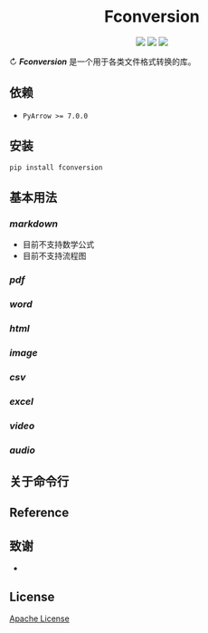 <h1 align="center">Fconversion</h1>
<p align="center">
  <img src="https://img.shields.io/badge/Python-3.7 | 3.8 | 3.9-blue" />
  <img src="https://img.shields.io/badge/license-Apache-green" />
  <img src="https://img.shields.io/badge/pypi-v1.0.1-red" />
</p>


↻ **_Fconversion_** 是一个用于各类文件格式转换的库。

## 依赖

- `PyArrow >= 7.0.0`

## 安装

```shell
pip install fconversion
```

## 基本用法


### _markdown_
- 目前不支持数学公式
- 目前不支持流程图

### _pdf_
### _word_
### _html_
### _image_
### _csv_
### _excel_
### _video_
### _audio_

## 关于命令行

## Reference

## 致谢

- [](https://github.com)

## License

[Apache License]()
